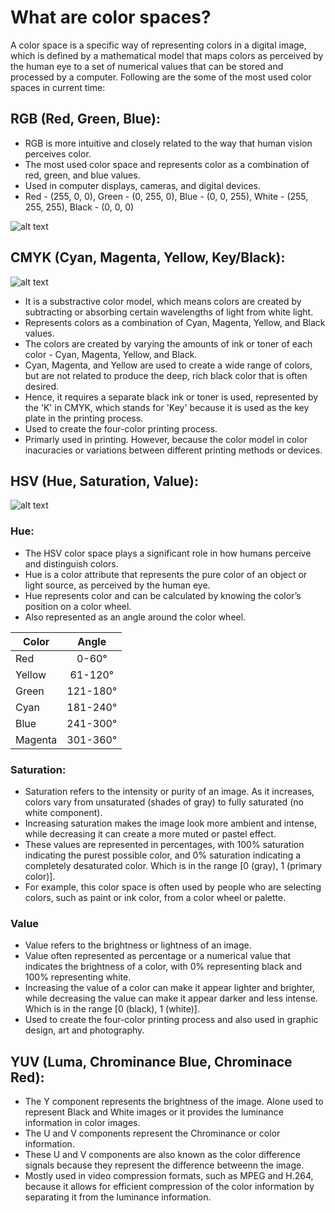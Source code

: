 # What are color spaces?

A color space is a specific way of representing colors in a digital image, which is defined by a mathematical model that maps colors as perceived by the human eye to
a set of numerical values that can be stored and processed by a computer. Following are the some of the most used color spaces in current time:

## RGB (Red, Green, Blue):

  * RGB is more intuitive and closely related to the way that human vision perceives color.
  * The most used color space and represents color as a combination of red, green, and blue values.
  * Used in computer displays, cameras, and digital devices.
  * Red - (255, 0, 0), Green - (0, 255, 0), Blue - (0, 0, 255), White - (255, 255, 255), Black - (0, 0, 0)
    
![alt text](https://github.com/ImRoke/Principles-of-Digital-Image-Processing-with-OpenCV-Python/blob/main/DIP-Images/Color%20Spaces.png)


## CMYK (Cyan, Magenta, Yellow, Key/Black):

![alt text](https://learn.microsoft.com/en-us/windows/win32/wcs/images/cmyclrs1.png)

  * It is a substractive color model, which means colors are created by subtracting or absorbing certain wavelengths of light from white light.
  * Represents colors as a combination of Cyan, Magenta, Yellow, and Black values.
  * The colors are created by varying the amounts of ink or toner of each color - Cyan, Magenta, Yellow, and Black.
  * Cyan, Magenta, and Yellow are used to create a wide range of colors, but are not related to produce the deep, rich black color that is often desired.
  * Hence, it requires a separate black ink or toner is used, represented by the 'K' in CMYK, which stands for 'Key' because it is used as the key plate in the printing process.
  * Used to create the four-color printing process.
  * Primarly used in printing. However, because the color model in color inacuracies or variations between different printing methods or devices.

## HSV (Hue, Saturation, Value):

![alt text](https://learn.microsoft.com/en-us/windows/win32/wcs/images/hsvline.png)

 ### Hue:
 
  * The HSV color space plays a significant role in how humans perceive and distinguish colors. 
  * Hue is a color attribute that represents the pure color of an object or light source, as perceived by the human eye.
  * Hue represents color and can be calculated by knowing the color’s position on a color wheel.
  * Also represented as an angle around the color wheel. 
  
 
|  Color  |  Angle   |   
| --------|:--------:| 
| Red     | 0-60°    |
| Yellow  | 61-120°  | 
| Green   | 121-180° |
| Cyan    | 181-240° |
| Blue    | 241-300° |
| Magenta | 301-360° |

  
 ### Saturation:
 
  * Saturation refers to the intensity or purity of an image. As it increases, colors vary from unsaturated (shades of gray) to fully saturated (no white component).
  * Increasing saturation makes the image look more ambient and intense, while decreasing it can create a more muted or pastel effect.
  * These values are represented in percentages, with 100% saturation indicating the purest possible color, and 0% saturation indicating a completely desaturated color. Which is in the range [0 (gray), 1 (primary color)]. 
  * For example, this color space is often used by people who are selecting colors, such as paint or ink color, from a color wheel or palette.

### Value

  * Value refers to the brightness or lightness of an image.
  * Value often represented as percentage or a numerical value that indicates the brightness of a color, with 0% representing black and 100% representing white. 
  * Increasing the value of a color can make it appear lighter and brighter, while decreasing the value can make it appear darker and less intense. Which is in the range [0 (black), 1 (white)].
  * Used to create the four-color printing process and also used in graphic design, art and photography. 

## YUV (Luma, Chrominance Blue, Chrominace Red):

  * The Y component represents the brightness of the image. Alone used to represent Black and White images or it provides the luminance information in color images. 
  * The U and V components represent the Chrominance or color information.
  * These U and V components are also known as the color difference signals because they represent the difference betweenn the image.
  * Mostly used in video compression formats, such as MPEG and H.264, because it allows for efficient compression of the color information by separating it from the luminance information. 
